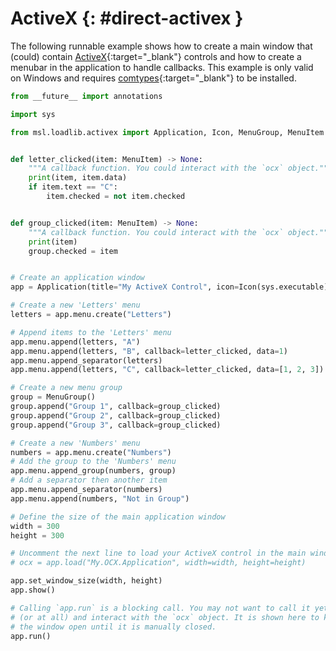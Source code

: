# ActiveX {: #direct-activex }

The following runnable example shows how to create a main window that (could) contain [ActiveX]{:target="_blank"} controls and how to create a menubar in the application to handle callbacks. This example is only valid on Windows and requires [comtypes]{:target="_blank"} to be installed.

```python
from __future__ import annotations

import sys

from msl.loadlib.activex import Application, Icon, MenuGroup, MenuItem


def letter_clicked(item: MenuItem) -> None:
    """A callback function. You could interact with the `ocx` object."""
    print(item, item.data)
    if item.text == "C":
        item.checked = not item.checked


def group_clicked(item: MenuItem) -> None:
    """A callback function. You could interact with the `ocx` object."""
    print(item)
    group.checked = item


# Create an application window
app = Application(title="My ActiveX Control", icon=Icon(sys.executable))

# Create a new 'Letters' menu
letters = app.menu.create("Letters")

# Append items to the 'Letters' menu
app.menu.append(letters, "A")
app.menu.append(letters, "B", callback=letter_clicked, data=1)
app.menu.append_separator(letters)
app.menu.append(letters, "C", callback=letter_clicked, data=[1, 2, 3])

# Create a new menu group
group = MenuGroup()
group.append("Group 1", callback=group_clicked)
group.append("Group 2", callback=group_clicked)
group.append("Group 3", callback=group_clicked)

# Create a new 'Numbers' menu
numbers = app.menu.create("Numbers")
# Add the group to the 'Numbers' menu
app.menu.append_group(numbers, group)
# Add a separator then another item
app.menu.append_separator(numbers)
app.menu.append(numbers, "Not in Group")

# Define the size of the main application window
width = 300
height = 300

# Uncomment the next line to load your ActiveX control in the main window
# ocx = app.load("My.OCX.Application", width=width, height=height)

app.set_window_size(width, height)
app.show()

# Calling `app.run` is a blocking call. You may not want to call it yet
# (or at all) and interact with the `ocx` object. It is shown here to keep
# the window open until it is manually closed.
app.run()
```

[ActiveX]: https://learn.microsoft.com/en-us/windows/win32/com/activex-controls
[comtypes]: https://comtypes.readthedocs.io/en/stable/index.html
